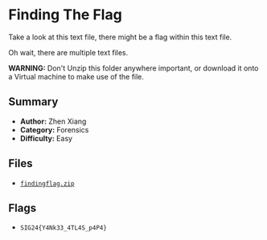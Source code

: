 # Finding The Flag

Take a look at this text file, there might be a flag within this text file.

Oh wait, there are multiple text files.

**WARNING:** Don't Unzip this folder anywhere important, or download it onto a Virtual machine to make use of the file.

## Summary
- **Author:** Zhen Xiang
- **Category:** Forensics
- **Difficulty:** Easy

## Files
- [`findingflag.zip`](./dist/findingflag.zip)

## Flags
- `SIG24{Y4Nk33_4TL4S_p4P4}`
